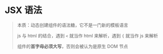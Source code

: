 # JSX 语法

> 本质：动态创建组件的语法糖，它不是一门新的模板语言
>
> js 与 html 的结合，遇到 `<` 就当作 html 来解析，遇到 `{` 就当作 js 来解析
>
> 组件的**首字母必须大写**，否则会被认为是原生 DOM 节点
